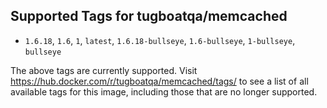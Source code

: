 ## Supported Tags for tugboatqa/memcached

* `1.6.18`, `1.6`, `1`, `latest`, `1.6.18-bullseye`, `1.6-bullseye`, `1-bullseye`, `bullseye`

The above tags are currently supported. Visit https://hub.docker.com/r/tugboatqa/memcached/tags/ to see a list of all available tags for this image, including those that are no longer supported.
